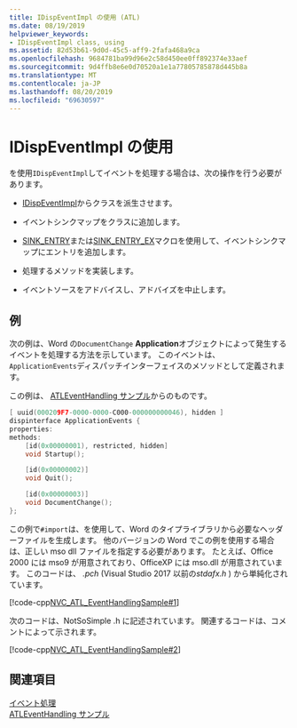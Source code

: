 ```yaml
---
title: IDispEventImpl の使用 (ATL)
ms.date: 08/19/2019
helpviewer_keywords:
- IDispEventImpl class, using
ms.assetid: 82d53b61-9d0d-45c5-aff9-2fafa468a9ca
ms.openlocfilehash: 9684781ba99d96e2c58d450ee0ff892374e33aef
ms.sourcegitcommit: 9d4ffb8e6e0d70520a1e1a77805785878d445b8a
ms.translationtype: MT
ms.contentlocale: ja-JP
ms.lasthandoff: 08/20/2019
ms.locfileid: "69630597"
---
```

# <a name="using-idispeventimpl"></a>IDispEventImpl の使用

を使用`IDispEventImpl`してイベントを処理する場合は、次の操作を行う必要があります。

- [IDispEventImpl](../atl/reference/idispeventimpl-class.md)からクラスを派生させます。

- イベントシンクマップをクラスに追加します。

- [SINK_ENTRY](reference/composite-control-macros.md#sink_entry)または[SINK_ENTRY_EX](reference/composite-control-macros.md#sink_entry_ex)マクロを使用して、イベントシンクマップにエントリを追加します。

- 処理するメソッドを実装します。

- イベントソースをアドバイスし、アドバイズを中止します。

## <a name="example"></a>例

次の例は、Word の`DocumentChange` **Application**オブジェクトによって発生するイベントを処理する方法を示しています。 このイベントは、 `ApplicationEvents`ディスパッチインターフェイスのメソッドとして定義されます。

この例は、 [ATLEventHandling サンプル](../overview/visual-cpp-samples.md)からのものです。

```cpp
[ uuid(000209F7-0000-0000-C000-000000000046), hidden ]
dispinterface ApplicationEvents {
properties:
methods:
    [id(0x00000001), restricted, hidden]
    void Startup();

    [id(0x00000002)]
    void Quit();

    [id(0x00000003)]
    void DocumentChange();
};
```

この例で`#import`は、を使用して、Word のタイプライブラリから必要なヘッダーファイルを生成します。 他のバージョンの Word でこの例を使用する場合は、正しい mso dll ファイルを指定する必要があります。 たとえば、Office 2000 には mso9 が用意されており、OfficeXP には mso.dll が用意されています。 このコードは、 *.pch* (Visual Studio 2017 以前の*stdafx.h* ) から単純化されています。

[!code-cpp[NVC_ATL_EventHandlingSample#1](../atl/codesnippet/cpp/using-idispeventimpl_1.h)]

次のコードは、NotSoSimple .h に記述されています。 関連するコードは、コメントによって示されます。

[!code-cpp[NVC_ATL_EventHandlingSample#2](../atl/codesnippet/cpp/using-idispeventimpl_2.h)]

## <a name="see-also"></a>関連項目

[イベント処理](../atl/event-handling-and-atl.md)<br/>
[ATLEventHandling サンプル](../overview/visual-cpp-samples.md)
